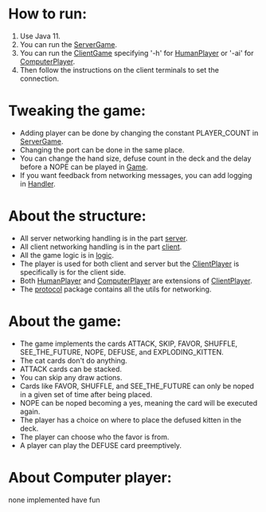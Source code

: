 # How to run:
1) Use Java 11.
2) You can run the [ServerGame](./src/networking/server/ServerGame.java). 
3) You can run the [ClientGame](./src/networking/client/ClientGame.java) specifying '-h' for [HumanPlayer](./src/logic/utils/players/HumanPlayer.java) or '-ai' for [ComputerPlayer](./src/logic/utils/players/ComputerPlayer.java).
4) Then follow the instructions on the client terminals to set the connection.

# Tweaking the game:
- Adding player can be done by changing the constant PLAYER_COUNT in [ServerGame](./src/networking/server/ServerGame.java).
- Changing the port can be done in the same place.
- You can change the hand size, defuse count in the deck and the delay before a NOPE can be played in [Game](./src/logic/Game.java).
- If you want feedback from networking messages, you can add logging in [Handler](./src/networking/protocol/Handler.java). 

# About the structure:
- All server networking handling is in the part [server](./src/networking/server).
- All client networking handling is in the part [client](./src/networking/client).
- All the game logic is in [logic](./src/logic).
- The player is used for both client and server but the [ClientPlayer](./src/logic/utils/players/ClientPlayer.java) is specifically is for the client side. 
- Both [HumanPlayer](./src/logic/utils/players/HumanPlayer.java) and [ComputerPlayer](./src/logic/utils/players/ComputerPlayer.java) are extensions of [ClientPlayer](./src/logic/utils/players/ClientPlayer.java).
- The [protocol](./src/networking/protocol) package contains all the utils for networking.

# About the game:
- The game implements the cards ATTACK, SKIP, FAVOR, SHUFFLE, SEE_THE_FUTURE, NOPE, DEFUSE, and EXPLODING_KITTEN.
- The cat cards don't do anything.
- ATTACK cards can be stacked.
- You can skip any draw actions.
- Cards like FAVOR, SHUFFLE, and SEE_THE_FUTURE can only be noped in a given set of time after being placed. 
- NOPE can be noped becoming a yes, meaning the card will be executed again.
- The player has a choice on where to place the defused kitten in the deck.
- The player can choose who the favor is from. 
- A player can play the DEFUSE card preemptively. 

# About Computer player:
none implemented have fun
